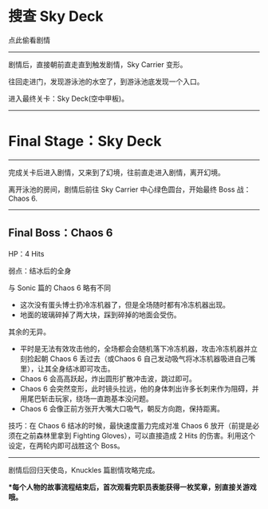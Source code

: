 # 搜查 Sky Deck

点此偷看剧情

---

剧情后，直接朝前直走直到触发剧情，Sky Carrier 变形。

往回走进门，发现游泳池的水空了，到游泳池底发现一个入口。

进入最终关卡：Sky Deck\(空中甲板\)。

---

# Final Stage：Sky Deck

---

完成关卡后进入剧情，又来到了幻境，往前直走进入剧情，离开幻境。

离开泳池的房间，剧情后前往 Sky Carrier 中心绿色圆台，开始最终 Boss 战：Chaos 6.

---

## Final Boss：Chaos 6

HP：4 Hits

弱点：结冰后的全身

与 Sonic 篇的 Chaos 6 略有不同

* 这次没有蛋头博士扔冷冻机器了，但是全场随时都有冷冻机器出现。
* 地面的玻璃碎掉了两大块，踩到碎掉的地面会受伤。

其余的无异。

* 平时是无法有效攻击他的，全场都会会随机落下冷冻机器，攻击冷冻机器并立刻捡起朝 Chaos 6 丢过去（或Chaos 6 自己发动吸气将冰冻机器吸进自己嘴里），让其全身结冰即可攻击。
* Chaos 6 会高高跃起，炸出圆形扩散冲击波，跳过即可。
* Chaos 6 会突然变形，此时镜头拉远，他的身体刺出许多长刺来作为阻碍，并用尾巴斩击玩家，绕场一直跑基本没问题。
* Chaos 6 会像正前方张开大嘴大口吸气，朝反方向跑，保持距离。

技巧：在 Chaos 6 结冰的时候，最快速度蓄力完成对准 Chaos 6 放开（前提是必须在之前森林里拿到 Fighting Gloves），可以直接造成 2 Hits 的伤害。利用这个设定，在两轮内即可战胜这个 Boss。

---

剧情后回归天使岛，Knuckles 篇剧情攻略完成。

**\*每个人物的故事流程结束后，首次观看完职员表能获得一枚奖章，别直接关游戏哦。**

